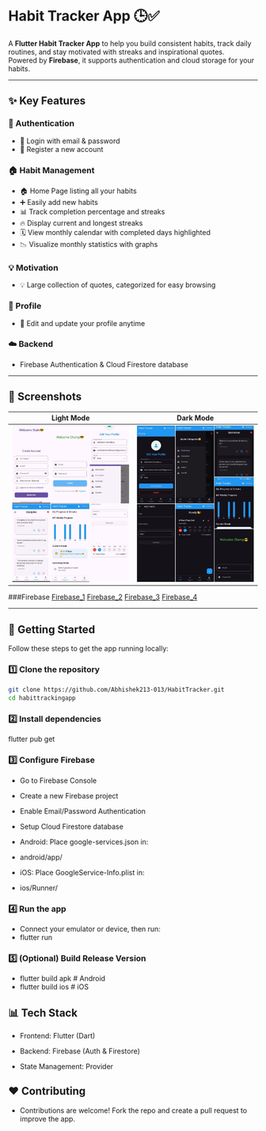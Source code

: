# Habit Tracker App 🕒✅

A **Flutter Habit Tracker App** to help you build consistent habits, track daily routines, and stay motivated with streaks and inspirational quotes.  
Powered by **Firebase**, it supports authentication and cloud storage for your habits.

---

## ✨ Key Features

### 🔑 Authentication
- 📝 Login with email & password
- 📝 Register a new account

### 🏠 Habit Management
- 🏠 Home Page listing all your habits
- ➕ Easily add new habits
- 📊 Track completion percentage and streaks
- 🔥 Display current and longest streaks
- 🗓️ View monthly calendar with completed days highlighted
- 📉 Visualize monthly statistics with graphs

### 💡 Motivation
- 💡 Large collection of quotes, categorized for easy browsing

### 👤 Profile
- 👤 Edit and update your profile anytime

### ☁️ Backend
- Firebase Authentication & Cloud Firestore database

---

## 📸 Screenshots

| Light Mode                      | Dark Mode                     |
|---------------------------------|-------------------------------|
| ![Light Mode](assets/Light.jpg) | ![Dark Mode](assets/Dark.jpg) |

###Firebase
[Firebase_1](assets/Firebase_1.jpg)
[Firebase_2](assets/Firebase_2.jpg)
[Firebase_3](assets/Firebase_3.jpg)
[Firebase_4](assets/Firebase_4.jpg)

---

## 🚀 Getting Started

Follow these steps to get the app running locally:

### 1️⃣ Clone the repository
```bash
git clone https://github.com/Abhishek213-013/HabitTracker.git
cd habittrackingapp
```
### 2️⃣ Install dependencies
flutter pub get

### 3️⃣ Configure Firebase

- Go to Firebase Console
- Create a new Firebase project
- Enable Email/Password Authentication
- Setup Cloud Firestore database

- Android: Place google-services.json in:
- android/app/
- iOS: Place GoogleService-Info.plist in:
- ios/Runner/

### 4️⃣ Run the app
- Connect your emulator or device, then run:
- flutter run

### 5️⃣ (Optional) Build Release Version
- flutter build apk   # Android
- flutter build ios   # iOS

## 📊 Tech Stack

- Frontend: Flutter (Dart)

- Backend: Firebase (Auth & Firestore)

- State Management: Provider

## ❤️ Contributing

- Contributions are welcome! Fork the repo and create a pull request to improve the app.
